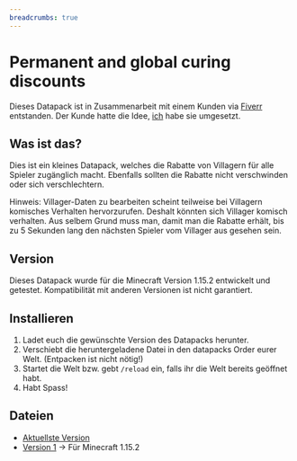 ```yaml
---
breadcrumbs: true
---
```


# Permanent and global curing discounts

Dieses Datapack ist in Zusammenarbeit mit einem Kunden via [Fiverr](https://www.fiverr.com/rafaelurben/make-you-a-minecraft-datapack) entstanden.
Der Kunde hatte die Idee, [ich](https://fiverr.com/rafaelurben) habe sie umgesetzt.

## Was ist das?

Dies ist ein kleines Datapack, welches die Rabatte von Villagern für alle Spieler zugänglich macht.
Ebenfalls sollten die Rabatte nicht verschwinden oder sich verschlechtern.

Hinweis: Villager-Daten zu bearbeiten scheint teilweise bei Villagern komisches Verhalten hervorzurufen. Deshalt könnten sich Villager komisch verhalten. Aus selbem Grund muss man, damit man die Rabatte erhält, bis zu 5 Sekunden lang den nächsten Spieler vom Villager aus gesehen sein.

## Version

Dieses Datapack wurde für die Minecraft Version 1.15.2 entwickelt und getestet. Kompatibilität mit anderen Versionen ist nicht garantiert.

## Installieren

1.  Ladet euch die gewünschte Version des Datapacks herunter.
2.  Verschiebt die heruntergeladene Datei in den datapacks Order eurer Welt. (Entpacken ist nicht nötig!)
3.  Startet die Welt bzw. gebt `/reload` ein, falls ihr die Welt bereits geöffnet habt.
4.  Habt Spass!

## Dateien

-   [Aktuellste Version](https://github.com/rafaelurben/mc-permanentcuringdiscount/raw/master/downloads/permanentcuringdiscount-v1.zip)
-   [Version 1](https://github.com/rafaelurben/mc-permanentcuringdiscount/raw/master/downloads/permanentcuringdiscount-v1.zip) -> Für Minecraft 1.15.2
